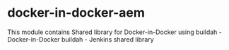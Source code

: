 # docker-in-docker-aem
This module contains Shared library for Docker-in-Docker using buildah - Docker-in-Docker buildah - Jenkins shared library
